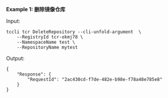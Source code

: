 **Example 1: 删除镜像仓库**



Input: 

```
tccli tcr DeleteRepository --cli-unfold-argument  \
    --RegistryId tcr-okmj78 \
    --NamespaceName test \
    --RepositoryName mytest
```

Output: 
```
{
    "Response": {
        "RequestId": "2ac430cd-f7de-482e-b98e-f78a48e785e8"
    }
}
```

